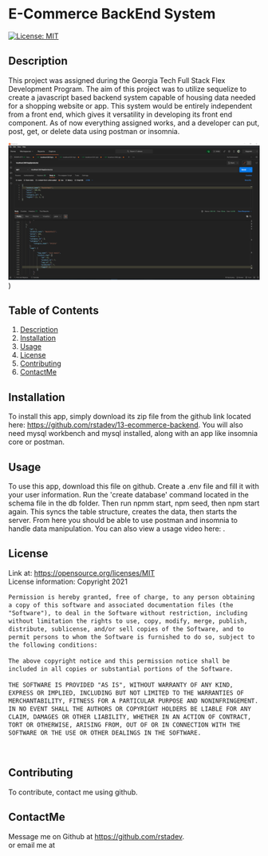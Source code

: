 # E-Commerce BackEnd System

  [![License: MIT](https://img.shields.io/badge/License-MIT-yellow.svg)](https://opensource.org/licenses/MIT)

    


  <!-- Titled description for grading clarity. Will remove after grading -->
  ## Description
  This project was assigned during the Georgia Tech Full Stack Flex Development Program. The aim of this project was to utilize sequelize to create a javascript based backend system capable of housing data needed for a shopping website or app. This system would be entirely independent from a front end, which gives it versatility in developing its front end component. As of now everything assigned works, and a developer can put, post, get, or delete data using postman or insomnia.
  <br>

  ![ReadMeGen Picture](./assets/ecommercedemo.png))
  
  
  ## Table of Contents
  1. [Description](#description)
  2. [Installation](#installation)
  3. [Usage](#usage)
  4. [License](#license)
  5. [Contributing](#contributing)
  6. [ContactMe](#contactme)
  


  ## Installation
  To install this app, simply download its zip file from the github link located here: https://github.com/rstadev/13-ecommerce-backend. You will also need mysql workbench and mysql installed, along with an app like insomnia core or postman.
  <br>



  ## Usage
  To use this app, download this file on github. Create a .env file and fill it with your user information. Run the 'create database' command located in the schema file in the db folder. Then run npmm start, npm seed, then npm start again. This syncs the table structure, creates the data, then starts the server. From here you should be able to use postman and insomnia to handle data manipulation. You can also view a usage video here: .
  <br>

  ## License
  Link at: https://opensource.org/licenses/MIT
  <br>
  License information: Copyright 2021 

    Permission is hereby granted, free of charge, to any person obtaining a copy of this software and associated documentation files (the "Software"), to deal in the Software without restriction, including without limitation the rights to use, copy, modify, merge, publish, distribute, sublicense, and/or sell copies of the Software, and to permit persons to whom the Software is furnished to do so, subject to the following conditions:
    
    The above copyright notice and this permission notice shall be included in all copies or substantial portions of the Software.
    
    THE SOFTWARE IS PROVIDED "AS IS", WITHOUT WARRANTY OF ANY KIND, EXPRESS OR IMPLIED, INCLUDING BUT NOT LIMITED TO THE WARRANTIES OF MERCHANTABILITY, FITNESS FOR A PARTICULAR PURPOSE AND NONINFRINGEMENT. IN NO EVENT SHALL THE AUTHORS OR COPYRIGHT HOLDERS BE LIABLE FOR ANY CLAIM, DAMAGES OR OTHER LIABILITY, WHETHER IN AN ACTION OF CONTRACT, TORT OR OTHERWISE, ARISING FROM, OUT OF OR IN CONNECTION WITH THE SOFTWARE OR THE USE OR OTHER DEALINGS IN THE SOFTWARE.
    
    

  <br>

  ## Contributing

  To contribute, contact me using github.
  <br>




  ## ContactMe
  Message me on Github at https://github.com/rstadev.
  <br>
  or email me at
  <br>
   

